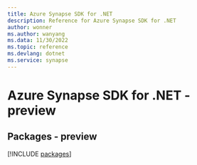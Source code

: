 ```yaml
---
title: Azure Synapse SDK for .NET
description: Reference for Azure Synapse SDK for .NET
author: wonner
ms.author: wanyang
ms.data: 11/30/2022
ms.topic: reference
ms.devlang: dotnet
ms.service: synapse
---
```

# Azure Synapse SDK for .NET - preview
## Packages - preview
[!INCLUDE [packages](synapse-index.md)]